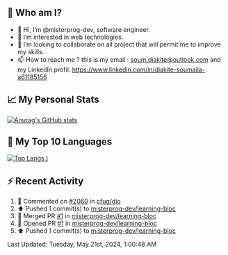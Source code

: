 ## **🔎 Who am I?**
- 👋 Hi, I’m @misterprog-dev, software engineer.
- 👀 I’m interested in web technologies.
- 💞️ I’m looking to collaborate on all project that will permit me to improve my skills.
- 📫 How to reach me ? this is my email : soum.diakite@outlook.com and my LinkedIn profil: https://www.linkedin.com/in/diakite-soumaila-a61185156


## **📈 My Personal Stats**
[![Anurag's GitHub stats](https://github-readme-stats.vercel.app/api?username=misterprog-dev&count_private=true&show_icons=true)](https://github.com/anuraghazra/github-readme-stats)

## **📣 My Top 10 Languages**
[![Top Langs](https://github-readme-stats.vercel.app/api/top-langs/?username=misterprog-dev&langs_count=10&layout=compact&hide=html,css&hide_title=true&&&show_icons=true)
)](https://github.com/anuraghazra/github-readme-stats)

## **⚡ Recent Activity**
<!--RECENT_ACTIVITY:start-->
1. 💬 Commented on [#2060](https://github.com/cfug/dio/issues/2060#issuecomment-2119001509) in [cfug/dio](https://github.com/cfug/dio)<br>
2. ⬆️ Pushed 1 commit(s) to [misterprog-dev/learning-bloc](https://github.com/misterprog-dev/learning-bloc)<br>
3. 🎉 Merged PR [#1](https://github.com/misterprog-dev/learning-bloc/pull/1) in [misterprog-dev/learning-bloc](https://github.com/misterprog-dev/learning-bloc)<br>
4. 💪 Opened PR [#1](https://github.com/misterprog-dev/learning-bloc/pull/1) in [misterprog-dev/learning-bloc](https://github.com/misterprog-dev/learning-bloc)<br>
5. ⬆️ Pushed 1 commit(s) to [misterprog-dev/learning-bloc](https://github.com/misterprog-dev/learning-bloc)<br>
<!--RECENT_ACTIVITY:end-->
<!--RECENT_ACTIVITY:last_update-->
Last Updated: Tuesday, May 21st, 2024, 1:00:48 AM
<!--RECENT_ACTIVITY:last_update_end-->

<!---
misterprog-dev/misterprog-dev is a ✨ special ✨ repository because its `README.md` (this file) appears on your GitHub profile.
You can click the Preview link to take a look at your changes.
--->


